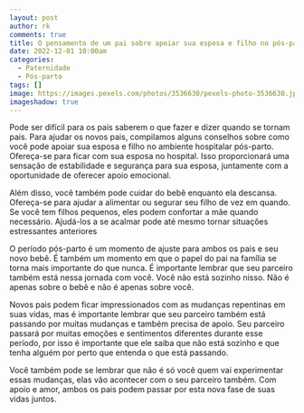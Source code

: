 ```yaml
---
layout: post
author: rk
comments: true
title: O pensamento de um pai sobre apoiar sua esposa e filho no pós-parto do hospital
date: 2022-12-01 10:00am
categories:
  - Paternidade
  - Pós-parto
tags: []
image: https://images.pexels.com/photos/3536630/pexels-photo-3536630.jpeg?auto=compress&cs=tinysrgb&fit=crop&h=627&w=1200
imageshadow: true
---
```


Pode ser difícil para os pais saberem o que fazer e dizer quando se tornam pais. Para ajudar os novos pais, compilamos alguns conselhos sobre como você pode apoiar sua esposa e filho no ambiente hospitalar pós-parto. Ofereça-se para ficar com sua esposa no hospital. Isso proporcionará uma sensação de estabilidade e segurança para sua esposa, juntamente com a oportunidade de oferecer apoio emocional. 

Além disso, você também pode cuidar do bebê enquanto ela descansa. Ofereça-se para ajudar a alimentar ou segurar seu filho de vez em quando. Se você tem filhos pequenos, eles podem confortar a mãe quando necessário. Ajudá-los a se acalmar pode até mesmo tornar situações estressantes anteriores

O período pós-parto é um momento de ajuste para ambos os pais e seu novo bebê. É também um momento em que o papel do pai na família se torna mais importante do que nunca. É importante lembrar que seu parceiro também está nessa jornada com você. Você não está sozinho nisso. 
Não é apenas sobre o bebê e não é apenas sobre você.

Novos pais podem ficar impressionados com as mudanças repentinas em suas vidas, mas é importante lembrar que seu parceiro também está passando por muitas mudanças e também precisa de apoio. Seu parceiro passará por muitas emoções e sentimentos diferentes durante esse período, por isso é importante que ele saiba que não está sozinho e que tenha alguém por perto que entenda o que está passando. 

Você também pode se lembrar que não é só você quem vai experimentar essas mudanças, elas vão acontecer com o seu parceiro também. Com apoio e amor, ambos os pais podem passar por esta nova fase de suas vidas juntos.
